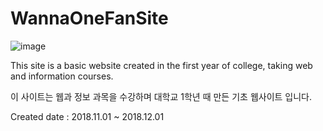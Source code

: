 # WannaOneFanSite

![image](https://user-images.githubusercontent.com/59547151/107602379-9959d080-6c6c-11eb-8f06-26b182f8ff9a.png)

This site is a basic website created in the first year of college, taking web and information courses.

이 사이트는 웹과 정보 과목을 수강하며 대학교 1학년 때 만든 기초 웹사이트 입니다.

Created date : 2018.11.01 ~ 2018.12.01


